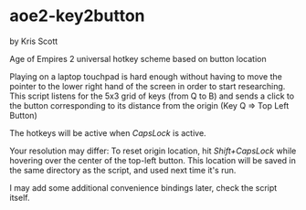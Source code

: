 aoe2-key2button
===============
by Kris Scott

Age of Empires 2 universal hotkey scheme based on button location

Playing on a laptop touchpad is hard enough without having to move the pointer
to the lower right hand of the screen in order to start researching. This
script listens for the 5x3 grid of keys (from Q to B) and sends a click to the
button corresponding to its distance from the origin (Key Q => Top Left Button)

The hotkeys will be active when *CapsLock* is active.

Your resolution may differ: To reset origin location, hit *Shift+CapsLock* while
hovering over the center of the top-left button. This location will be saved
in the same directory as the script, and used next time it's run.

I may add some additional convenience bindings later, check the script itself.

